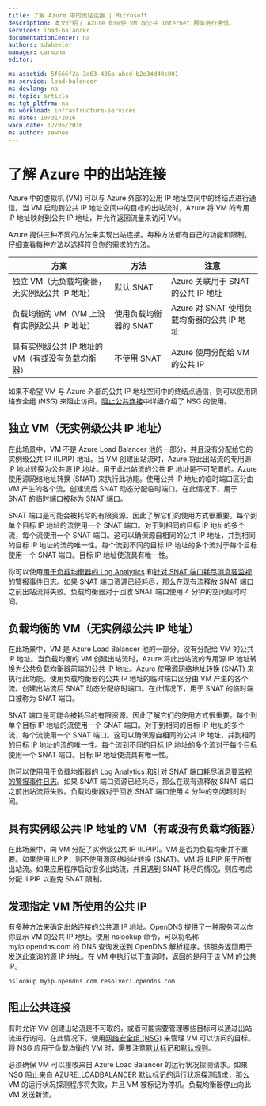 ```yaml
---
title: 了解 Azure 中的出站连接 | Microsoft
description: 本文介绍了 Azure 如何使 VM 与公共 Internet 服务进行通信。
services: load-balancer
documentationCenter: na
authors: sdwheeler
manager: carmonm
editor: 

ms.assetid: 5f666f2a-3a63-405a-abcd-b2e34d40e001
ms.service: load-balancer
ms.devlang: na
ms.topic: article
ms.tgt_pltfrm: na
ms.workload: infrastructure-services
ms.date: 10/31/2016
wacn.date: 12/05/2016
ms.author: sewhee
---
```


# 了解 Azure 中的出站连接

Azure 中的虚拟机 (VM) 可以与 Azure 外部的公用 IP 地址空间中的终结点进行通信。当 VM 启动到公共 IP 地址空间中的目标的出站流时，Azure 将 VM 的专用 IP 地址映射到公共 IP 地址，并允许返回流量来访问 VM。

Azure 提供三种不同的方法来实现出站连接。每种方法都有自己的功能和限制。仔细查看每种方法以选择符合你的需求的方法。

| 方案 | 方法 | 注意 |
| --- | --- | --- |
| 独立 VM（无负载均衡器，无实例级公共 IP 地址） |默认 SNAT |Azure 关联用于 SNAT 的公共 IP 地址 |
| 负载均衡的 VM（VM 上没有实例级公共 IP 地址） |使用负载均衡器的 SNAT |Azure 对 SNAT 使用负载均衡器的公共 IP 地址 |
| 具有实例级公共 IP 地址的 VM（有或没有负载均衡器） |不使用 SNAT |Azure 使用分配给 VM 的公共 IP |

如果不希望 VM 与 Azure 外部的公共 IP 地址空间中的终结点通信，则可以使用网络安全组 (NSG) 来阻止访问。[阻止公共连接](#preventing-public-connectivity)中详细介绍了 NSG 的使用。

## 独立 VM（无实例级公共 IP 地址）

在此场景中，VM 不是 Azure Load Balancer 池的一部分，并且没有分配给它的实例级公共 IP (ILPIP) 地址。当 VM 创建出站流时，Azure 将此出站流的专用源 IP 地址转换为公共源 IP 地址。用于此出站流的公共 IP 地址是不可配置的。Azure 使用源网络地址转换 (SNAT) 来执行此功能。使用公共 IP 地址的临时端口区分由 VM 产生的各个流。创建流后 SNAT 动态分配临时端口。在此情况下，用于 SNAT 的临时端口被称为 SNAT 端口。

SNAT 端口是可能会被耗尽的有限资源。因此了解它们的使用方式很重要。每个到单个目标 IP 地址的流使用一个 SNAT 端口。对于到相同的目标 IP 地址的多个流，每个流使用一个 SNAT 端口。这可以确保源自相同的公共 IP 地址，并到相同的目标 IP 地址的流的唯一性。每个流到不同的目标 IP 地址的多个流对于每个目标使用一个 SNAT 端口。目标 IP 地址使流具有唯一性。

你可以使用[用于负载均衡器的 Log Analytics](./load-balancer-monitor-log.md) 和[针对 SNAT 端口耗尽消息要监视的警报事件日志](./load-balancer-monitor-log.md#alert-event-log)。如果 SNAT 端口资源已经耗尽，那么在现有流释放 SNAT 端口之前出站流将失败。负载均衡器对于回收 SNAT 端口使用 4 分钟的空闲超时时间。

## 负载均衡的 VM（无实例级公共 IP 地址）

在此场景中，VM 是 Azure Load Balancer 池的一部分。没有分配给 VM 的公共 IP 地址。当负载均衡的 VM 创建出站流时，Azure 将此出站流的专用源 IP 地址转换为公共负载均衡器前端的公共 IP 地址。Azure 使用源网络地址转换 (SNAT) 来执行此功能。使用负载均衡器的公共 IP 地址的临时端口区分由 VM 产生的各个流。创建出站流后 SNAT 动态分配临时端口。在此情况下，用于 SNAT 的临时端口被称为 SNAT 端口。

SNAT 端口是可能会被耗尽的有限资源。因此了解它们的使用方式很重要。每个到单个目标 IP 地址的流使用一个 SNAT 端口。对于到相同的目标 IP 地址的多个流，每个流使用一个 SNAT 端口。这可以确保源自相同的公共 IP 地址，并到相同的目标 IP 地址的流的唯一性。每个流到不同的目标 IP 地址的多个流对于每个目标使用一个 SNAT 端口。目标 IP 地址使流具有唯一性。

你可以使用[用于负载均衡器的 Log Analytics](./load-balancer-monitor-log.md) 和[针对 SNAT 端口耗尽消息要监视的警报事件日志](./load-balancer-monitor-log.md#alert-event-log)。如果 SNAT 端口资源已经耗尽，那么在现有流释放 SNAT 端口之前出站流将失败。负载均衡器对于回收 SNAT 端口使用 4 分钟的空闲超时时间。

## 具有实例级公共 IP 地址的 VM（有或没有负载均衡器）

在此场景中，向 VM 分配了实例级公共 IP (ILPIP)。VM 是否为负载均衡并不重要。如果使用 ILPIP，则不使用源网络地址转换 (SNAT)。VM 将 ILPIP 用于所有出站流。如果应用程序启动很多出站流，并且遇到 SNAT 耗尽的情况，则应考虑分配 ILPIP 以避免 SNAT 限制。

## 发现指定 VM 所使用的公共 IP

有多种方法来确定出站连接的公共源 IP 地址。OpenDNS 提供了一种服务可以向你显示 VM 的公共 IP 地址。使用 nslookup 命令，可以将名称 myip.opendns.com 的 DNS 查询发送到 OpenDNS 解析程序。该服务返回用于发送此查询的源 IP 地址。在 VM 中执行以下查询时，返回的是用于该 VM 的公共 IP。

```
nslookup myip.opendns.com resolver1.opendns.com
```

## <a name="preventing-public-connectivity"></a> 阻止公共连接

有时允许 VM 创建出站流是不可取的，或者可能需要管理哪些目标可以通过出站流进行访问。在此情况下，使用[网络安全组 (NSG)](../virtual-network/virtual-networks-nsg.md) 来管理 VM 可以访问的目标。将 NSG 应用于负载均衡的 VM 时，需要注意[默认标记](../virtual-network/virtual-networks-nsg.md#default-tags)和[默认规则](../virtual-network/virtual-networks-nsg.md#default-rules)。

必须确保 VM 可以接收来自 Azure Load Balancer 的运行状况探测请求。如果 NSG 阻止来自 AZURE\_LOADBALANCER 默认标记的运行状况探测请求，那么 VM 的运行状况探测程序将失败，并且 VM 被标记为停机。负载均衡器停止向此 VM 发送新流。

<!---HONumber=Mooncake_1128_2016-->